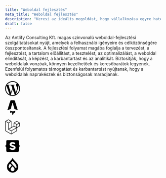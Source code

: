 ```yaml
---
title: "Weboldal fejlesztés"
meta_title: "Weboldal fejlesztés"
description: "Keresi az ideális megoldást, hogy vállalkozása egyre hatékonyabban működjön?"
draft: false
---
```

Az Antlify Consulting Kft. magas színvonalú weboldal-fejlesztési szolgáltatásokat nyújt, amelyek a felhasználó igényeire és célközönségére összpontosítanak. A fejlesztési folyamat magába foglalja a tervezést, a fejlesztést, a tartalom előállítást, a tesztelést, az optimalizálást, a weboldal elindítását, a képzést, a karbantartást és az analitikát. Biztosítják, hogy a weboldalak vonzóak, könnyen kezelhetőek és keresőbarátok legyenek. Ezenfelül folyamatos támogatást és karbantartást nyújtanak, hogy a weboldalak naprakészek és biztonságosak maradjanak.



<div class="flex justify-center">
<svg role="img" width="48" class="opacity-50 hover:opacity-75 ease-in-out duration-300 mx-4" title="WordPress" viewBox="0 0 24 24" xmlns="http://www.w3.org/2000/svg"><title>WordPress</title><path d="M21.469 6.825c.84 1.537 1.318 3.3 1.318 5.175 0 3.979-2.156 7.456-5.363 9.325l3.295-9.527c.615-1.54.82-2.771.82-3.864 0-.405-.026-.78-.07-1.11m-7.981.105c.647-.03 1.232-.105 1.232-.105.582-.075.514-.93-.067-.899 0 0-1.755.135-2.88.135-1.064 0-2.85-.15-2.85-.15-.585-.03-.661.855-.075.885 0 0 .54.061 1.125.09l1.68 4.605-2.37 7.08L5.354 6.9c.649-.03 1.234-.1 1.234-.1.585-.075.516-.93-.065-.896 0 0-1.746.138-2.874.138-.2 0-.438-.008-.69-.015C4.911 3.15 8.235 1.215 12 1.215c2.809 0 5.365 1.072 7.286 2.833-.046-.003-.091-.009-.141-.009-1.06 0-1.812.923-1.812 1.914 0 .89.513 1.643 1.06 2.531.411.72.89 1.643.89 2.977 0 .915-.354 1.994-.821 3.479l-1.075 3.585-3.9-11.61.001.014zM12 22.784c-1.059 0-2.081-.153-3.048-.437l3.237-9.406 3.315 9.087c.024.053.05.101.078.149-1.12.393-2.325.609-3.582.609M1.211 12c0-1.564.336-3.05.935-4.39L7.29 21.709C3.694 19.96 1.212 16.271 1.211 12M12 0C5.385 0 0 5.385 0 12s5.385 12 12 12 12-5.385 12-12S18.615 0 12 0"/></svg>

<svg role="img" width="48" class="opacity-50 hover:opacity-75 ease-in-out duration-300 mx-4" viewBox="0 0 24 24" xmlns="http://www.w3.org/2000/svg"><title>Astro</title><path d="M16.074 16.86c-.72.616-2.157 1.035-3.812 1.035-2.032 0-3.735-.632-4.187-1.483-.161.488-.198 1.046-.198 1.402 0 0-.106 1.75 1.111 2.968 0-.632.513-1.145 1.145-1.145 1.083 0 1.082.945 1.081 1.712v.069c0 1.164.711 2.161 1.723 2.582a2.347 2.347 0 0 1-.236-1.029c0-1.11.652-1.523 1.41-2.003.602-.383 1.272-.807 1.733-1.66a3.129 3.129 0 0 0 .378-1.494 3.14 3.14 0 0 0-.148-.954zM15.551.6c.196.244.296.572.496 1.229l4.368 14.347a18.18 18.18 0 0 0-5.222-1.768L12.35 4.8a.37.37 0 0 0-.71.002l-2.81 9.603a18.175 18.175 0 0 0-5.245 1.771L7.974 1.827c.2-.656.3-.984.497-1.227a1.613 1.613 0 0 1 .654-.484C9.415 0 9.757 0 10.443 0h3.135c.686 0 1.03 0 1.32.117A1.614 1.614 0 0 1 15.55.6z"/></svg>

<svg role="img" width="48" class="opacity-50 hover:opacity-75 ease-in-out duration-300 mx-4" viewBox="0 0 24 24" xmlns="http://www.w3.org/2000/svg"><title>Laravel</title><path d="M23.642 5.43a.364.364 0 01.014.1v5.149c0 .135-.073.26-.189.326l-4.323 2.49v4.934a.378.378 0 01-.188.326L9.93 23.949a.316.316 0 01-.066.027c-.008.002-.016.008-.024.01a.348.348 0 01-.192 0c-.011-.002-.02-.008-.03-.012-.02-.008-.042-.014-.062-.025L.533 18.755a.376.376 0 01-.189-.326V2.974c0-.033.005-.066.014-.098.003-.012.01-.02.014-.032a.369.369 0 01.023-.058c.004-.013.015-.022.023-.033l.033-.045c.012-.01.025-.018.037-.027.014-.012.027-.024.041-.034H.53L5.043.05a.375.375 0 01.375 0L9.93 2.647h.002c.015.01.027.021.04.033l.038.027c.013.014.02.03.033.045.008.011.02.021.025.033.01.02.017.038.024.058.003.011.01.021.013.032.01.031.014.064.014.098v9.652l3.76-2.164V5.527c0-.033.004-.066.013-.098.003-.01.01-.02.013-.032a.487.487 0 01.024-.059c.007-.012.018-.02.025-.033.012-.015.021-.03.033-.043.012-.012.025-.02.037-.028.014-.01.026-.023.041-.032h.001l4.513-2.598a.375.375 0 01.375 0l4.513 2.598c.016.01.027.021.042.031.012.01.025.018.036.028.013.014.022.03.034.044.008.012.019.021.024.033.011.02.018.04.024.06.006.01.012.021.015.032zm-.74 5.032V6.179l-1.578.908-2.182 1.256v4.283zm-4.51 7.75v-4.287l-2.147 1.225-6.126 3.498v4.325zM1.093 3.624v14.588l8.273 4.761v-4.325l-4.322-2.445-.002-.003H5.04c-.014-.01-.025-.021-.04-.031-.011-.01-.024-.018-.035-.027l-.001-.002c-.013-.012-.021-.025-.031-.04-.01-.011-.021-.022-.028-.036h-.002c-.008-.014-.013-.031-.02-.047-.006-.016-.014-.027-.018-.043a.49.49 0 01-.008-.057c-.002-.014-.006-.027-.006-.041V5.789l-2.18-1.257zM5.23.81L1.47 2.974l3.76 2.164 3.758-2.164zm1.956 13.505l2.182-1.256V3.624l-1.58.91-2.182 1.255v9.435zm11.581-10.95l-3.76 2.163 3.76 2.163 3.759-2.164zm-.376 4.978L16.21 7.087 14.63 6.18v4.283l2.182 1.256 1.58.908zm-8.65 9.654l5.514-3.148 2.756-1.572-3.757-2.163-4.323 2.489-3.941 2.27z"/></svg>

<svg role="img" width="48" class="opacity-50 hover:opacity-75 ease-in-out duration-300 mx-4" viewBox="0 0 24 24" xmlns="http://www.w3.org/2000/svg"><title>Statamic</title><path d="M19.78 21.639c1.754 0 2.398-.756 2.398-2.607v-3.62c0-1.722.837-2.704 1.641-3.17.242-.145.242-.483 0-.644-.836-.531-1.64-1.642-1.64-3.122v-3.54c0-1.996-.548-2.575-2.302-2.575H4.123c-1.754 0-2.301.58-2.301 2.575v3.556c0 1.48-.805 2.59-1.641 3.122a.377.377 0 0 0 0 .643c.804.451 1.64 1.433 1.64 3.17v3.605c0 1.85.645 2.607 2.399 2.607zm-7.82-3.299c-1.883 0-3.25-.563-4.522-1.673a.891.891 0 0 1-.29-.676.83.83 0 0 1 .193-.563l.403-.515c.193-.242.402-.354.643-.354.274 0 .531.112.805.29a5.331 5.331 0 0 0 2.993.884c.885 0 1.593-.37 1.593-1.126 0-1.963-6.533-.885-6.533-5.294 0-2.366 1.93-3.685 4.441-3.685 1.77 0 3.074.515 4.04 1.126.24.161.402.483.402.805 0 .193-.049.37-.161.53l-.29.435c-.21.29-.45.435-.756.435-.21 0-.435-.08-.676-.193a5.07 5.07 0 0 0-2.398-.564c-.95 0-1.513.515-1.513 1.046 0 2.012 6.534.918 6.534 5.198 0 2.414-1.947 3.894-4.908 3.894z"/></svg>


<svg role="img" width="48" class="opacity-50 hover:opacity-75 ease-in-out duration-300 mx-4" viewBox="0 0 24 24" xmlns="http://www.w3.org/2000/svg"><title>Drupal</title><path d="M15.78 5.113C14.09 3.425 12.48 1.815 11.998 0c-.48 1.815-2.09 3.425-3.778 5.113-2.534 2.53-5.405 5.4-5.405 9.702a9.184 9.185 0 1018.368 0c0-4.303-2.871-7.171-5.405-9.702M6.72 16.954c-.563-.019-2.64-3.6 1.215-7.416l2.55 2.788a.218.218 0 01-.016.325c-.61.625-3.204 3.227-3.527 4.126-.066.186-.164.18-.222.177M12 21.677a3.158 3.158 0 01-3.158-3.159 3.291 3.291 0 01.787-2.087c.57-.696 2.37-2.655 2.37-2.655s1.774 1.988 2.367 2.649a3.09 3.09 0 01.792 2.093A3.158 3.158 0 0112 21.677m6.046-5.123c-.068.15-.223.398-.431.405-.371.014-.411-.177-.686-.583-.604-.892-5.864-6.39-6.848-7.455-.866-.935-.122-1.595.223-1.94C10.736 6.547 12 5.285 12 5.285s3.766 3.574 5.336 6.016c1.57 2.443 1.029 4.556.71 5.253"/></svg>
</div>
